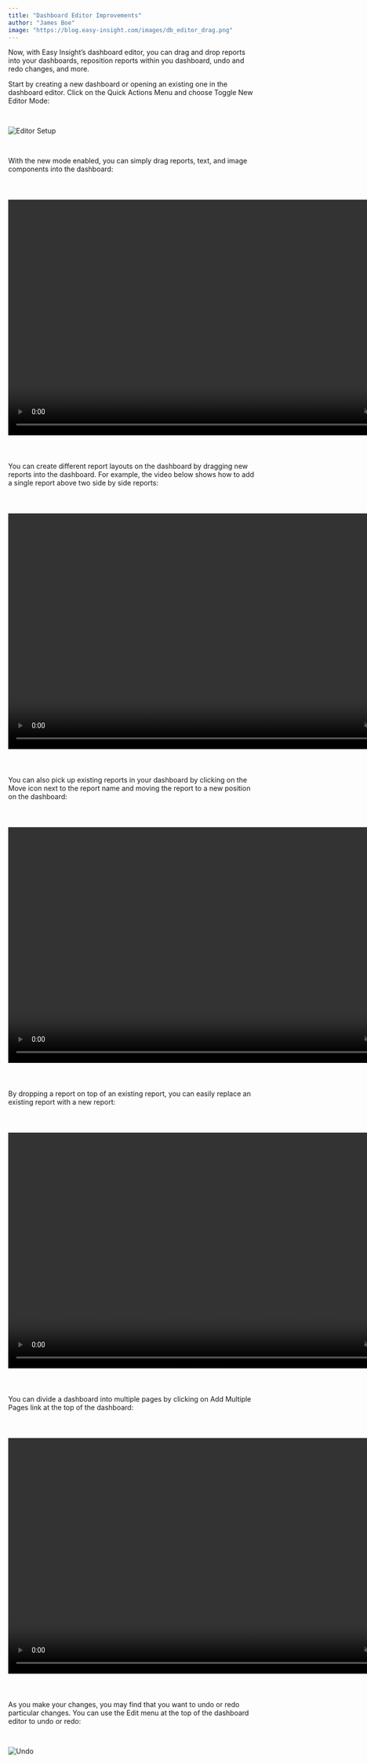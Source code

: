 ```yaml
---
title: "Dashboard Editor Improvements"
author: "James Boe"
image: "https://blog.easy-insight.com/images/db_editor_drag.png"
---
```


Now, with Easy Insight’s dashboard editor, you can drag and drop reports into your dashboards, reposition reports within you dashboard, undo and redo changes, and more.<!--more--><!--more-->

Start by creating a new dashboard or opening an existing one in the dashboard editor. Click on the Quick Actions Menu and choose Toggle New Editor Mode:

<img style="max-width:400px;margin-top:30px;margin-bottom:30px" src="https://blog.easy-insight.com/images/db_editor_enable.png" alt="Editor Setup" class="img img-responsive"/>

With the new mode enabled, you can simply drag reports, text, and image components into the dashboard:

<div style="padding-top:40px;padding-bottom:40px"><video preload="auto" width="854" height="480" loop muted autoplay playsinline><source src="https://blog.easy-insight.com/images/dbeditor1.mp4"></video></div> 

You can create different report layouts on the dashboard by dragging new reports into the dashboard. For example, the video below shows how to add a single report above two side by side reports:

<div style="padding-top:40px;padding-bottom:40px"><video preload="auto" width="854" height="480" loop muted autoplay playsinline><source src="https://blog.easy-insight.com/images/dbeditor2.mp4"></video></div> 

You can also pick up existing reports in your dashboard by clicking on the Move icon next to the report name and moving the report to a new position on the dashboard:

<div style="padding-top:40px;padding-bottom:40px"><video preload="auto" width="854" height="480" loop muted autoplay playsinline><source src="https://blog.easy-insight.com/images/dbeditor3.mp4"></video></div>

By dropping a report on top of an existing report, you can easily replace an existing report with a new report:

<div style="padding-top:40px;padding-bottom:40px"><video preload="auto" width="854" height="480" loop muted autoplay playsinline><source src="https://blog.easy-insight.com/images/dbeditor4.mp4"></video></div>

You can divide a dashboard into multiple pages by clicking on Add Multiple Pages link at the top of the dashboard:

<div style="padding-top:40px;padding-bottom:40px"><video preload="auto" width="854" height="480" loop muted autoplay playsinline><source src="https://blog.easy-insight.com/images/dbeditor5.mp4"></video></div>

As you make your changes, you may find that you want to undo or redo particular changes. You can use the Edit menu at the top of the dashboard editor to undo or redo:

<img style="max-width:500px;margin-top:30px;margin-bottom:30px" src="https://blog.easy-insight.com/images/dbeditorundo.png" alt="Undo" class="img img-responsive"/>